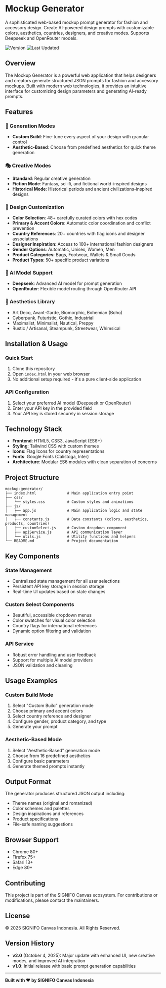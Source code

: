 # Mockup Generator

A sophisticated web-based mockup prompt generator for fashion and accessory design. Create AI-powered design prompts with customizable colors, aesthetics, countries, designers, and creative modes. Supports Deepseek and OpenRouter models.

![Version](https://img.shields.io/badge/version-2.0-blue.svg)
![Last Updated](https://img.shields.io/badge/last_updated-October_4,_2025-green.svg)

## Overview

The Mockup Generator is a powerful web application that helps designers and creators generate structured JSON prompts for fashion and accessory mockups. Built with modern web technologies, it provides an intuitive interface for customizing design parameters and generating AI-ready prompts.

## Features

### 🎨 Generation Modes
- **Custom Build**: Fine-tune every aspect of your design with granular control
- **Aesthetic-Based**: Choose from predefined aesthetics for quick theme generation

### 🎭 Creative Modes
- **Standard**: Regular creative generation
- **Fiction Mode**: Fantasy, sci-fi, and fictional world-inspired designs
- **Historical Mode**: Historical periods and ancient civilizations-inspired designs

### 🎯 Design Customization
- **Color Selection**: 48+ carefully curated colors with hex codes
- **Primary & Accent Colors**: Automatic color coordination and conflict prevention
- **Country References**: 20+ countries with flag icons and designer associations
- **Designer Inspiration**: Access to 100+ international fashion designers
- **Gender Options**: Automatic, Unisex, Women, Men
- **Product Categories**: Bags, Footwear, Wallets & Small Goods
- **Product Types**: 50+ specific product variations

### 🤖 AI Model Support
- **Deepseek**: Advanced AI model for prompt generation
- **OpenRouter**: Flexible model routing through OpenRouter API

### 🎪 Aesthetics Library
- Art Deco, Avant-Garde, Biomorphic, Bohemian (Boho)
- Cyberpunk, Futuristic, Gothic, Industrial
- Maximalist, Minimalist, Nautical, Preppy
- Rustic / Artisanal, Steampunk, Streetwear, Whimsical

## Installation & Usage

### Quick Start
1. Clone this repository
2. Open `index.html` in your web browser
3. No additional setup required - it's a pure client-side application

### API Configuration
1. Select your preferred AI model (Deepseek or OpenRouter)
2. Enter your API key in the provided field
3. Your API key is stored securely in session storage

## Technology Stack

- **Frontend**: HTML5, CSS3, JavaScript (ES6+)
- **Styling**: Tailwind CSS with custom themes
- **Icons**: Flag Icons for country representations
- **Fonts**: Google Fonts (Calistoga, Inter)
- **Architecture**: Modular ES6 modules with clean separation of concerns

## Project Structure

```
mockup-generator/
├── index.html              # Main application entry point
├── css/
│   └── styles.css          # Custom styles and animations
├── js/
│   ├── app.js              # Main application logic and state management
│   ├── constants.js        # Data constants (colors, aesthetics, products, countries)
│   ├── customSelect.js     # Custom dropdown component
│   ├── apiService.js       # API communication layer
│   └── utils.js            # Utility functions and helpers
└── README.md               # Project documentation
```

## Key Components

### State Management
- Centralized state management for all user selections
- Persistent API key storage in session storage
- Real-time UI updates based on state changes

### Custom Select Components
- Beautiful, accessible dropdown menus
- Color swatches for visual color selection
- Country flags for international references
- Dynamic option filtering and validation

### API Service
- Robust error handling and user feedback
- Support for multiple AI model providers
- JSON validation and cleaning

## Usage Examples

### Custom Build Mode
1. Select "Custom Build" generation mode
2. Choose primary and accent colors
3. Select country reference and designer
4. Configure gender, product category, and type
5. Generate your prompt

### Aesthetic-Based Mode
1. Select "Aesthetic-Based" generation mode
2. Choose from 16 predefined aesthetics
3. Configure basic parameters
4. Generate themed prompts instantly

## Output Format

The generator produces structured JSON output including:
- Theme names (original and romanized)
- Color schemes and palettes
- Design inspirations and references
- Product specifications
- File-safe naming suggestions

## Browser Support

- Chrome 80+
- Firefox 75+
- Safari 13+
- Edge 80+

## Contributing

This project is part of the SIGNIFO Canvas ecosystem. For contributions or modifications, please contact the maintainers.

## License

&copy; 2025 SIGNIFO Canvas Indonesia. All Rights Reserved.

## Version History

- **v2.0** (October 4, 2025): Major update with enhanced UI, new creative modes, and improved AI integration
- **v1.0**: Initial release with basic prompt generation capabilities

---

**Built with ❤️ by SIGNIFO Canvas Indonesia**
